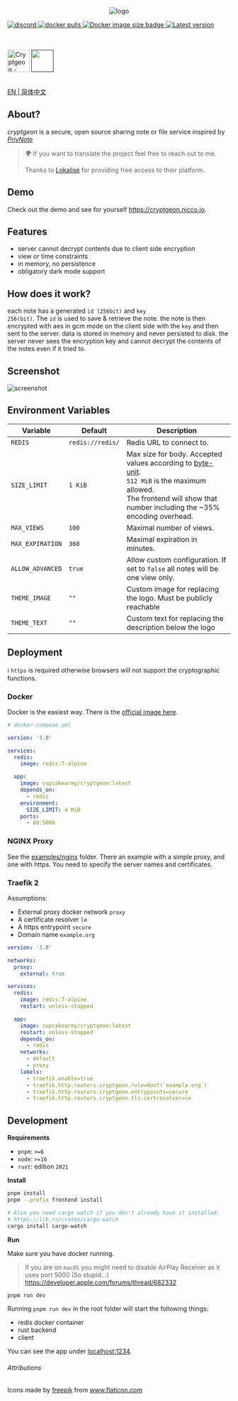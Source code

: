 <p align="center">
  <img src="./design/Github.png" alt="logo">
</p>

<a href="https://discord.gg/nuby6RnxZt">
  <img alt="discord" src="https://img.shields.io/discord/252403122348097536?style=for-the-badge" />
  <img alt="docker pulls" src="https://img.shields.io/docker/pulls/cupcakearmy/cryptgeon?style=for-the-badge" />
  <img alt="Docker image size badge" src="https://img.shields.io/docker/image-size/cupcakearmy/cryptgeon?style=for-the-badge" />
  <img alt="Latest version" src="https://img.shields.io/github/v/release/cupcakearmy/cryptgeon?style=for-the-badge" />
</a>

<br/><br/>
<a href="https://www.producthunt.com/posts/cryptgeon?utm_source=badge-featured&utm_medium=badge&utm_souce=badge-cryptgeon" target="_blank"><img src="https://api.producthunt.com/widgets/embed-image/v1/featured.svg?post_id=295189&theme=light" alt="Cryptgeon - Securely share self-destructing notes | Product Hunt" height="50" /></a>
<a href=""><img src="./.github/lokalise.png" height="50">
<br/><br/>

EN | [简体中文](README_zh-CN.md)

## About?

_cryptgeon_ is a secure, open source sharing note or file service inspired by [_PrivNote_](https://privnote.com)

> 🌍 If you want to translate the project feel free to reach out to me.
>
> Thanks to [Lokalise](https://lokalise.com/) for providing free access to their platform.

## Demo

Check out the demo and see for yourself https://cryptgeon.nicco.io.

## Features

- server cannot decrypt contents due to client side encryption
- view or time constraints
- in memory, no persistence
- obligatory dark mode support

## How does it work?

each note has a generated <code>id (256bit)</code> and <code>key 256(bit)</code>. The
<code>id</code>
is used to save & retrieve the note. the note is then encrypted with aes in gcm mode on the
client side with the <code>key</code> and then sent to the server. data is stored in memory and
never persisted to disk. the server never sees the encryption key and cannot decrypt the contents
of the notes even if it tried to.

## Screenshot

![screenshot](./design/Screens.png)

## Environment Variables

| Variable         | Default          | Description                                                                                                                                                                                                   |
| ---------------- | ---------------- | ------------------------------------------------------------------------------------------------------------------------------------------------------------------------------------------------------------- |
| `REDIS`          | `redis://redis/` | Redis URL to connect to.                                                                                                                                                                                      |
| `SIZE_LIMIT`     | `1 KiB`          | Max size for body. Accepted values according to [byte-unit](https://docs.rs/byte-unit/). <br> `512 MiB` is the maximum allowed. <br> The frontend will show that number including the ~35% encoding overhead. |
| `MAX_VIEWS`      | `100`            | Maximal number of views.                                                                                                                                                                                      |
| `MAX_EXPIRATION` | `360`            | Maximal expiration in minutes.                                                                                                                                                                                |
| `ALLOW_ADVANCED` | `true`           | Allow custom configuration. If set to `false` all notes will be one view only.                                                                                                                                |
| `THEME_IMAGE`    | `""`             | Custom image for replacing the logo. Must be publicly reachable                                                                                                                                               |
| `THEME_TEXT`     | `""`             | Custom text for replacing the description below the logo                                                                                                                                                      |

## Deployment

ℹ️ `https` is required otherwise browsers will not support the cryptographic functions.

### Docker

Docker is the easiest way. There is the [official image here](https://hub.docker.com/r/cupcakearmy/cryptgeon).

```yaml
# docker-compose.yml

version: '3.8'

services:
  redis:
    image: redis:7-alpine

  app:
    image: cupcakearmy/cryptgeon:latest
    depends_on:
      - redis
    environment:
      SIZE_LIMIT: 4 MiB
    ports:
      - 80:5000
```

### NGINX Proxy

See the [examples/nginx](https://github.com/cupcakearmy/cryptgeon/tree/main/examples/nginx) folder. There an example with a simple proxy, and one with https. You need to specify the server names and certificates.

### Traefik 2

Assumptions:

- External proxy docker network `proxy`
- A certificate resolver `le`
- A https entrypoint `secure`
- Domain name `example.org`

```yaml
version: '3.8'

networks:
  proxy:
    external: true

services:
  redis:
    image: redis:7-alpine
    restart: unless-stopped

  app:
    image: cupcakearmy/cryptgeon:latest
    restart: unless-stopped
    depends_on:
      - redis
    networks:
      - default
      - proxy
    labels:
      - traefik.enable=true
      - traefik.http.routers.cryptgeon.rule=Host(`example.org`)
      - traefik.http.routers.cryptgeon.entrypoints=secure
      - traefik.http.routers.cryptgeon.tls.certresolver=le
```

## Development

**Requirements**

- `pnpm`: `>=6`
- `node`: `>=16`
- `rust`: edition `2021`

**Install**

```bash
pnpm install
pnpm --prefix frontend install

# Also you need cargo watch if you don't already have it installed.
# https://lib.rs/crates/cargo-watch
cargo install cargo-watch
```

**Run**

Make sure you have docker running.

> If you are on `macOS` you might need to disable AirPlay Receiver as it uses port 5000 (So stupid...)
> https://developer.apple.com/forums/thread/682332

```bash
pnpm run dev
```

Running `pnpm run dev` in the root folder will start the following things:

- redis docker container
- rust backend
- client

You can see the app under [localhost:1234](http://localhost:1234).

###### Attributions

Icons made by <a href="https://www.freepik.com" title="Freepik">freepik</a> from <a href="https://www.flaticon.com/" title="Flaticon">www.flaticon.com</a>
